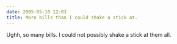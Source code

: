 ```yaml
---
date: 2005-05-10 12:03
title: More bills than I could shake a stick at.
---
```

Ughh, so many bills.
I could not possibly shake 
a stick at them all.
